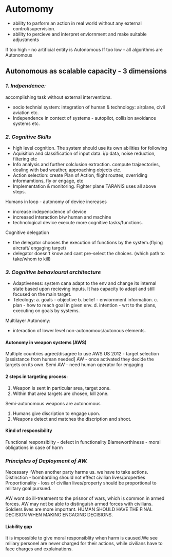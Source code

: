 # Automomy
- ability to parform an action in real world without any external control/supervision.
- ability to percieve and interpret enviornment and make suitable adjustments

If too high - no artificial entity is Autonomous
If too low - all algorithms are Autonomous

## Autonomous as scalable capacity - 3 dimensions
### *1. Indpendence:* 
accomplishing task without external interventions.
- socio technial system: integration of human & technology: airplane, civil aviation etc.
-  Independence in context of systems - autopilot, collision avoidance systems etc.

### *2. Cognitive Skills* 
- high level cognition. The system should use its own abilities for following
- Aquisition and classification of input data. i/p data, noise reduction, filtering etc
- Info analysis and further colclusion extraction. compute trajaectories, dealing with bad weather, approaching objects etc.
- Action selection: create Plan of Action, flight routtes, overriding informamtions, fly or engage, etc
- Implementation & monitoring.
Fighter plane TARANIS uses all above steps. 

Humans in loop - autonomy of device increases 
- increase indepencdence of device
- increased interaction b/w human and machine
- technological device execute more cognitive tasks/functions. 

Cognitive delegation 
- the delegator chooses the execution of functions by the system.(flying aircraft/ engaging target)
- delegator doesn't know and cant pre-select the choices. (which path to take/whom to kill)

### *3. Cognitive behavioural architecture*
- Adaptiveness: system cana adapt to the env and change its internal state based upon recieving inputs. It has capacity to adapt and still focused on the main target. 
- Teleology:
a. goals - objective
b. belief - enviornment information.
c. plan - how to reach goal in given env.
d. intention - wrt to the plans, executing on goals by systems.

Multilayer Autonomy:
- interaction of lower level non-autonomous/autonous elements.

#### Autonomy in weapon systems (AWS)
Multiple countries agree/disagree to use AWS
US 2012 - target selection [assistance from human needed]
AW - once activated they decide the targets on its own.
Semi AW - need human operator for engaging

#### 2 steps in targeting process:
1. Weapon is sent in particular area, target zone. 
2. Within that area targets are chosen, kill zone.

Semi-autonomous weapons are autonomous
1. Humans give discription to engage upon.
2. Weapons detect and matches the discription and shoot.

#### Kind of responsibility
Functional responsibilty - defect in functionality
Blameworthiness - moral obligations in case of harm

### *Principles of Deployment of AW.*
Necessary -When another party harms us. we have to take actions.
Distinction - bombarding should not effect civilian lives/properties
Proportionality - loss of civilian lives/property should be proportional to military goal pursued.

AW wont do ill-treatment to the prisnor of wars, which is common in armed forces.
AW may not be able to distinguish armed forces with civilians.
Soldiers lives are more important.
HUMAN SHOULD HAVE THE FINAL DECISION WHEN MAKING ENGAGING DECISIONS.

#### Liability gap
It is impossible to give moral responsiblity when harm is caused.We see miliary personel are never charged for their actions, while civilians have to face charges and explainations.  


